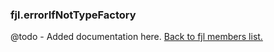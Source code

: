 ### fjl.errorIfNotTypeFactory
@todo - Added documentation here.
[Back to fjl members list.](#fjl-members-list)
